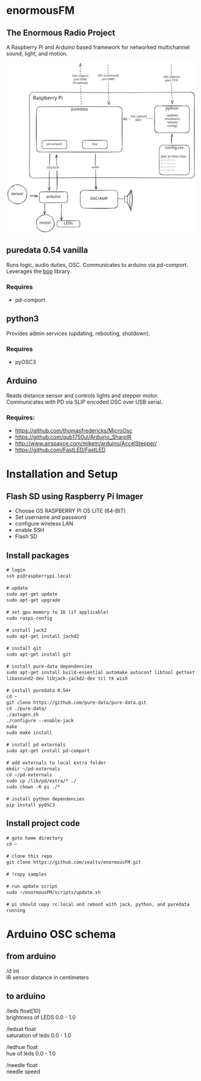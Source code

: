 # enormousFM
## The Enormous Radio Project

A Raspberry Pi and Arduino based framework for networked multichannel sound, light, and motion.  

![enormous node diagram](enormous-node.svg)


## puredata 0.54 vanilla 

Runs logic, audio duties, OSC.  Communicates to arduino via pd-comport.
Leverages the [bop](https://github.com/zealtv/bop) library. 

### Requires
- pd-comport


## python3

Provides admin services (updating, rebooting, shutdown). 

### Requires
- pyOSC3

## Arduino

Reads distance sensor and controls lights and stepper motor.  Communicates with PD via SLIP encoded OSC over USB serial.

### Requires:
- https://github.com/thomasfredericks/MicroOsc
- https://github.com/qub1750ul/Arduino_SharpIR
- http://www.airspayce.com/mikem/arduino/AccelStepper/
- https://github.com/FastLED/FastLED


# Installation and Setup
## Flash SD using Raspberry Pi Imager
- Choose OS RASPBERRY PI OS LITE (64-BIT)
- Set username and password
- configure wireless LAN
- enable SSH
- Flash SD

## Install packages
```
# login
ssh pi@raspberrypi.local

# update
sudo apt-get update
sudo apt-get upgrade

# set gpu memory to 16 (if applicable)
sudo raspi-config

# install jack2
sudo apt-get install jackd2

# install git
sudo apt-get install git

# install pure-data dependencies
sudo apt-get install build-essential automake autoconf libtool gettext libasound2-dev libjack-jackd2-dev tcl tk wish

# install puredata 0.54+
cd ~
git clone https://github.com/pure-data/pure-data.git
cd ./pure-data/
./autogen.sh
./configure --enable-jack
make
sudo make install

# install pd externals
sudo apt-get install pd-comport

# add externals to local extra folder
mkdir ~/pd-externals
cd ~/pd-externals 
sudo cp /lib/pd/extra/* ./
sudo chown -R pi ./*

# install python dependencies
pip install pyOSC3

```

## Install project code
```
# goto home directory
cd ~

# clone this repo
git clone https://github.com/zealtv/enormousFM.git

# !copy samples

# run update script 
sudo ~/enormousFM/scripts/update.sh

# pi should copy rc.local and reboot with jack, python, and puredata running

```

# Arduino OSC schema
## from arduino
/d int  
IR sensor distance in centimeters


## to arduino
/leds float[10]  
brightness of LEDS 0.0 - 1.0

/ledsat float  
saturation of leds 0.0 - 1.0

/ledhue float  
hue of leds 0.0 - 1.0

/needle float  
needle speed
